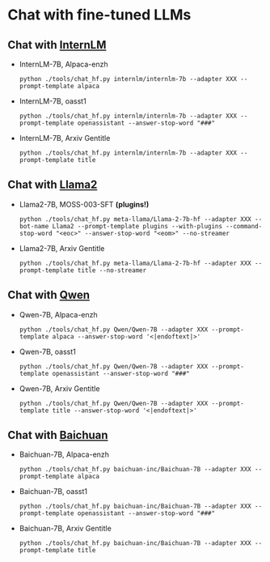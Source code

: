 # Chat with fine-tuned LLMs

## Chat with [InternLM](https://github.com/InternLM/InternLM)

- InternLM-7B, Alpaca-enzh

  ```shell
  python ./tools/chat_hf.py internlm/internlm-7b --adapter XXX --prompt-template alpaca
  ```

- InternLM-7B, oasst1

  ```shell
  python ./tools/chat_hf.py internlm/internlm-7b --adapter XXX --prompt-template openassistant --answer-stop-word "###"
  ```

- InternLM-7B, Arxiv Gentitle

  ```shell
  python ./tools/chat_hf.py internlm/internlm-7b --adapter XXX --prompt-template title
  ```

## Chat with [Llama2](https://github.com/facebookresearch/llama)

- Llama2-7B, MOSS-003-SFT **(plugins!)**

  ```shell
  python ./tools/chat_hf.py meta-llama/Llama-2-7b-hf --adapter XXX --bot-name Llama2 --prompt-template plugins --with-plugins --command-stop-word "<eoc>" --answer-stop-word "<eom>" --no-streamer
  ```

- Llama2-7B, Arxiv Gentitle

  ```shell
  python ./tools/chat_hf.py meta-llama/Llama-2-7b-hf --adapter XXX --prompt-template title --no-streamer
  ```

## Chat with [Qwen](https://github.com/QwenLM)

- Qwen-7B, Alpaca-enzh

  ```shell
  python ./tools/chat_hf.py Qwen/Qwen-7B --adapter XXX --prompt-template alpaca --answer-stop-word '<|endoftext|>'
  ```

- Qwen-7B, oasst1

  ```shell
  python ./tools/chat_hf.py Qwen/Qwen-7B --adapter XXX --prompt-template openassistant --answer-stop-word "###"
  ```

- Qwen-7B, Arxiv Gentitle

  ```shell
  python ./tools/chat_hf.py Qwen/Qwen-7B --adapter XXX --prompt-template title --answer-stop-word '<|endoftext|>'
  ```

## Chat with [Baichuan](https://github.com/baichuan-inc)

- Baichuan-7B, Alpaca-enzh

  ```shell
  python ./tools/chat_hf.py baichuan-inc/Baichuan-7B --adapter XXX --prompt-template alpaca
  ```

- Baichuan-7B, oasst1

  ```shell
  python ./tools/chat_hf.py baichuan-inc/Baichuan-7B --adapter XXX --prompt-template openassistant --answer-stop-word "###"
  ```

- Baichuan-7B, Arxiv Gentitle

  ```shell
  python ./tools/chat_hf.py baichuan-inc/Baichuan-7B --adapter XXX --prompt-template title
  ```
